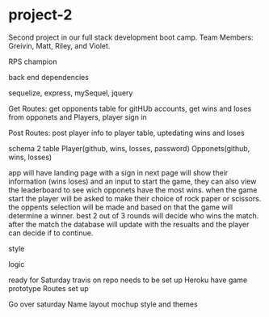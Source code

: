 # project-2
Second project in our full stack development boot camp. Team Members: Greivin, Matt, Riley, and Violet.

RPS champion



back end dependencies 

sequelize, express, mySequel, jquery  

Get Routes: get opponents table for gitHUb accounts, get wins and loses from opponets and Players, player sign in

Post Routes: post player info to player table, uptedating wins and loses 

schema 2 table 
Player(github, wins, losses, password)
Opponets(github, wins, losses)

app will have landing page with a sign in next page will show their information (wins loses) and an input to start the game, they can also view the leaderboard to see wich opponets have the most wins. when the game start the player will be asked to make their choice of rock paper or scissors. the oppents selection will be made and based on that the game will determine a winner. best 2 out of 3 rounds will decide who wins the match. after the match the database will update with the resualts and the player can decide if to continue. 


style

logic

ready for Saturday
travis on repo needs to be set up
Heroku
have game prototype
Routes set up

Go over saturday
Name 
layout mochup 
style and themes





